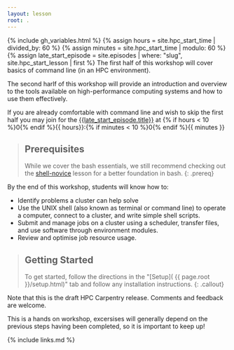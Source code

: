 ```yaml
---
layout: lesson
root: .
---
```


{% include gh_variables.html %}
{% assign hours = site.hpc_start_time | divided_by: 60 %}
{% assign minutes = site.hpc_start_time | modulo: 60 %}
{% assign late_start_episode = site.episodes | where: "slug", site.hpc_start_lesson | first %}
The first half of this workshop will cover basics of command line (in an HPC environment).

The second harlf of this workshop will provide an introduction and overview to the tools available on high-performance computing systems and how to use them effectively.

If you are already comfortable with command line and wish to skip the first half you may join for the [{{late_start_episode.title}}]({{site.url}}/{{site.hpc_start_lesson}}) at {% if hours < 10 %}0{% endif %}{{ hours}}:{% if minutes < 10 %}0{% endif %}{{ minutes }}

> ## Prerequisites
>
> While we cover the bash essentials, we still recommend checking out the 
> [shell-novice](https://swcarpentry.github.io/shell-novice/) lesson for a better foundation in bash.
{: .prereq}

By the end of this workshop, students will know how to:

* Identify problems a cluster can help solve
* Use the UNIX shell (also known as terminal or command line) to operate a
  computer, connect to a cluster, and write simple shell scripts.
* Submit and manage jobs on a cluster using a scheduler, transfer files, and
  use software through environment modules.
* Review and optimise job resource usage. 

> ## Getting Started
>
> To get started, follow the directions in the "[Setup](
> {{ page.root }}/setup.html)" tab and follow any installation instructions.
{: .callout}

Note that this is the draft HPC Carpentry release. Comments and feedback are
welcome.

This is a hands on workshop, excersises will generally depend on the previous steps having been completed, so it is important to keep up!

{% include links.md %}
